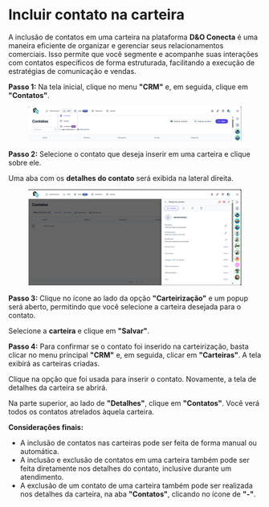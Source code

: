 # Incluir contato na carteira

A inclusão de contatos em uma carteira na plataforma **D\&O Conecta** é uma maneira eficiente de organizar e gerenciar seus relacionamentos comerciais. Isso permite que você segmente e acompanhe suas interações com contatos específicos de forma estruturada, facilitando a execução de estratégias de comunicação e vendas.

**Passo 1:** Na tela inicial, clique no menu **"CRM"** e, em seguida, clique em **"Contatos"**.

<figure><img src="../../../.gitbook/assets/image (648).png" alt=""><figcaption></figcaption></figure>

**Passo 2:** Selecione o contato que deseja inserir em uma carteira e clique sobre ele.

Uma aba com os **detalhes do contato** será exibida na lateral direita.

<figure><img src="../../../.gitbook/assets/image (649).png" alt=""><figcaption></figcaption></figure>

**Passo 3:** Clique no ícone ao lado da opção **"Carteirização"** e um popup será aberto, permitindo que você selecione a carteira desejada para o contato.

Selecione a **carteira** e clique em **"Salvar"**.

**Passo 4:** Para confirmar se o contato foi inserido na carteirização, basta clicar no menu principal **"CRM"** e, em seguida, clicar em **"Carteiras"**. A tela exibirá as carteiras criadas.

Clique na opção que foi usada para inserir o contato. Novamente, a tela de detalhes da carteira se abrirá.

Na parte superior, ao lado de **"Detalhes"**, clique em **"Contatos"**. Você verá todos os contatos atrelados àquela carteira.

**Considerações finais:**

* A inclusão de contatos nas carteiras pode ser feita de forma manual ou automática.
* A inclusão e exclusão de contatos em uma carteira também pode ser feita diretamente nos detalhes do contato, inclusive durante um atendimento.
* A exclusão de um contato de uma carteira também pode ser realizada nos detalhes da carteira, na aba **"Contatos"**, clicando no ícone de **"-"**.
